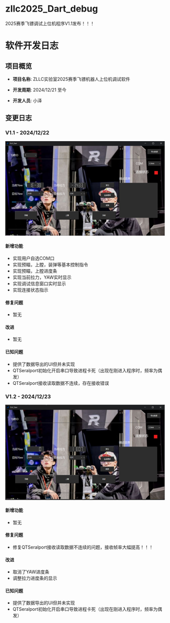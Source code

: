 # zllc2025_Dart_debug
2025赛季飞镖调试上位机程序V1.1发布！！！

# 软件开发日志

## 项目概览

- **项目名称**: ZLLC实验室2025赛季飞镖机器人上位机调试软件
- **开发周期**: 2024/12/21 至今 

- **开发人员**: 小泽

## 变更日志

### V1.1 - 2024/12/22

![v1.1](https://github.com/sos-xiaobai/zllc2025_Dart_debug/blob/main/pictures/v1.1.png?raw=true)

#### 新增功能
- 实现用户自选COM口
- 实现预瞄，上膛，装弹等基本控制指令
- 实现预瞄，上膛进度条
- 实现当前拉力，YAW实时显示
- 实现调试信息窗口实时显示
- 实现连接状态指示

#### 修复问题
- 暂无

#### 改进
- 暂无

#### 已知问题
- 提供了数据导出的UI但并未实现
- QTSeralport初始化开启串口导致进程卡死（出现在刚进入程序时，频率为偶发）
- QTSeralport接收读取数据不连续，存在接收错误

### V1.2 - 2024/12/23

![v1.2](https://github.com/sos-xiaobai/zllc2025_Dart_debug/blob/main/pictures/v1.2.png?raw=true)

#### 新增功能
- 暂无

#### 修复问题
- 修复QTSeralport接收读取数据不连续的问题，接收帧率大幅提高！！！

#### 改进
- 取消了YAW进度条
- 调整拉力进度条的显示

#### 已知问题
- 提供了数据导出的UI但并未实现
- QTSeralport初始化开启串口导致进程卡死（出现在刚进入程序时，频率为偶发）

